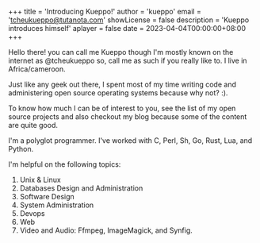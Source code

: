 +++
title  = 'Introducing Kueppo!'
author = 'kueppo'
email  = 'tcheukueppo@tutanota.com'
showLicense = false
description = 'Kueppo introduces himself'
aplayer = false
date    = 2023-04-04T00:00:00+08:00
+++

Hello there! you can call me Kueppo though I'm mostly known on the internet as @tcheukueppo
so, call me as such if you really like to. I live in Africa/cameroon.

Just like any geek out there, I spent most of my time writing code and administering open source
operating systems because why not? :).

To know how much I can be of interest to you, see the list of my open source projects
and also checkout my blog because some of the content are quite good.

I'm a polyglot programmer. I've worked with C, Perl, Sh, Go, Rust, Lua, and Python.

I'm helpful on the following topics:

1. Unix & Linux
2. Databases Design and Administration
3. Software Design
4. System Administration
5. Devops
6. Web
7. Video and Audio: Ffmpeg, ImageMagick, and Synfig.
